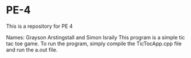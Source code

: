 # PE-4
This is a repository for PE 4

Names: Grayson Arstingstall and Simon Israily
This program is a simple tic tac toe game. 
To run the program, simply compile the TicTocApp.cpp file 
and run the a.out file. 
